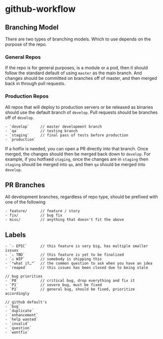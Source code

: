 github-workflow
===============

## Branching Model

There are two types of branching models. Which to use depends on the purpose of the repo.

### General Repos

If the repo is for general purposes, is a module or a pod, then it should follow the standard default of using `master` as the main branch. And changes should be committed on branches off of master, and then merged back in through pull requests.

### Production Repos

All repos that will deploy to production servers or be released as binaries should use the default branch of `develop`. Pull requests should be branches off of `develop`.

```
- `develop`     // master development branch
- `qa`          // testing branch
- `staging`     // final pass of tests before production
- `production`
```

If a hotfix is needed, you can open a PR directly into that branch. Once merged, the changes should then be merged back down to `develop`.
For example, if you hotfixed `staging`, once the changes are in `staging` then `staging` should be merged into `qa`, and then `qa` should be merged into `develop`.

## PR Branches

All development branches, regardless of repo type, should be prefixed with one of the following

```
- feature/      // feature / story
- fix/          // bug fix
- misc/         // anything that doesn't fit the above
```

## Labels

```
- `☆ EPIC`      // this feature is very big, has multiple smaller issues
- `♨︎ TBD`       // this feature is yet to be finalized
- `♺ WIP`       // somebody is shipping this
- `❝what if…❞`  // the common question to ask when you have an idea
- `reaped`      // this issues has been closed due to being stale

// bug priorities
- `P0`          // critical bug, drop everything and fix it
- `P1`          // severe bug, must be fixed
- `P2`          // general bug, should be fixed, prioritize accordingly

// github default's 
- `bug`
- `duplicate`
- `enhancement`
- `help wanted`
- `invalid`
- `question`
- `wontfix`
```
